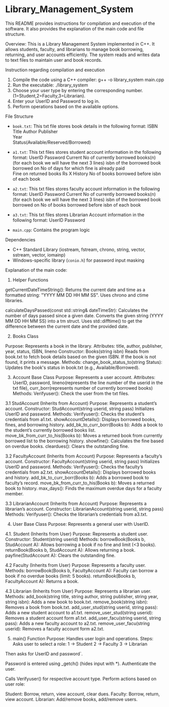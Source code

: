 # Library_Management_System
This README provides instructions for compilation and execution of the software. It also provides the explanation of the main code and file structure.


Overview:
This is a Library Management System implemented in C++. It allows students, faculty, and librarians to manage book borrowing, returning, and user accounts efficiently. The system reads and writes data to text files to maintain user and book records.

Instruction regarding compilation and execution
1. Compile the code using a C++ compiler:
   g++ -o library_system main.cpp   
2. Run the executable:
   ./library_system   
3. Choose your user type by entering the corresponding number.(1=Student,2=Faculty,3=Librarian).
4. Enter your UserID and Password to log in.
5. Perform operations based on the available options.


File Structure

- `book.txt`: This txt file stores book details in the following format:
		ISBN
		Title 
		Author 
		Publisher 	
		Year 	
		Status(Available/Reserved/Borrowed)

- `a1.txt`: This txt files stores student account information in the following format:
		UserID 
		Password 
		Current No of currently borrowed books(n)  
		(for each book we will have the next 3 lines) 
		isbn of the borrowed book 	
		borrowed on 
		No of days for which fine is already paid 	
		Fine on returned books 
		Rs X History 
		No of books borrowed before
		isbn of each book

- `a2.txt`: This txt files stores faculty account information in the following format:
		UserID 
		Password 
		Current No of currently borrowed books(n)  
		(for each book we will have the next 3 lines) 
		isbn of the borrowed book 	
		borrowed on 
		No of books borrowed before
		isbn of each book

- `a3.txt`: This txt files stores Librarian Account information in the following format:
		UserID
		Password

- `main.cpp`: Contains the program logic

Dependencies
- C++ Standard Library (iostream, fstream, chrono, string, vector, sstream, vector, iomainp)
- Windows-specific library (`conio.h`) for password input masking

Explanation of the main code:

1. Helper Functions

getCurrentDateTimeString(): Returns the current date and time as a formatted string: "YYYY MM DD HH MM SS".
	Uses chrono and ctime libraries.

calculateDaysPassed(const std::string& dateTimeStr): Calculates the number of days passed since a given date.
	Converts the given string (YYYY MM DD HH MM SS) into a tm struct. Uses std::difftime() to get the 	difference between the current date and the provided date.

2. Books Class

Purpose: Represents a book in the library.
Attributes: title, author, publisher, year, status, ISBN, lineno
Constructor: Books(string isbn)
Reads from book.txt to fetch book details based on the given ISBN.
If the book is not found, it prints a message.
Methods:
change_book_status_to(string Status): Updates the book's status in book.txt (e.g., Available/Borrowed).

3. Account Base Class
Purpose: Represents a user account.
Attributes:
UserID, password, lineno(represents the line number of the userid in the txt file), curr_borr(represents number of currently borrowed books)
Methods:
Verifyuser(): Check the user from the txt files.

3.1 StudAccount (Inherits from Account)
Purpose: Represents a student’s account.
Constructor: StudAccount(string userid, string pass)
	Initializes UserID and password.
Methods:
Verifyuser(): Checks the student’s credentials from a1.txt.
showAccountDetails(): Displays borrowed books, fines, and borrowing history.
add_bk_to_curr_borr(Books b): Adds a book to the student’s currently borrowed books list.
move_bk_from_curr_to_his(Books b): Moves a returned book from currently borrowed list to the borrowing history.
showfine(): Calculates the fine based on overdue books.
cleardues(): Clears the outstanding fine.

3.2 FacultyAccount (Inherits from Account)
Purpose: Represents a faculty’s account.
Constructor: FacultyAccount(string userid, string pass)
Initializes UserID and password.
Methods:
Verifyuser(): Checks the faculty’s credentials from a2.txt.
showAccountDetails(): Displays borrowed books and history.
add_bk_to_curr_borr(Books b): Adds a borrowed book to faculty’s record.
move_bk_from_curr_to_his(Books b): Moves a returned book to history.
max_days(): Finds the maximum overdue days for a faculty member.

3.3 LibrarianAccount (Inherits from Account)
Purpose: Represents a librarian’s account.
Constructor: LibrarianAccount(string userid, string pass)
Methods:
Verifyuser(): Checks the librarian’s credentials from a3.txt.

4. User Base Class
Purpose: Represents a general user with UserID.

4.1. Student (Inherits from User)
Purpose: Represents a student user.
Constructor: Student(string userid)
Methods:
borrowBook(Books b, StudAccount A): Allows borrowing a book if no fine and limit (<3 books).
returnBook(Books b, StudAccount A): Allows returning a book.
payfine(StudAccount A): Clears the outstanding fine.

4.2 Faculty (Inherits from User)
Purpose: Represents a faculty user.
Methods:
borrowBook(Books b, FacultyAccount A): Faculty can borrow a book if no overdue books (limit: 5 books).
returnBook(Books b, FacultyAccount A): Returns a book.

4.3 Librarian (Inherits from User)
Purpose: Represents a librarian user.
Methods:
add_book(string title, string author, string publisher, string year, string isbn): Adds a new book to book.txt.
remove_book(string isbn): Removes a book from book.txt.
add_user_stud(string userid, string pass): Adds a new student account to a1.txt.
remove_user_stud(string userid): Removes a student account form a1.txt.
add_user_facu(string userid, string pass): Adds a new faculty account to a2.txt.
remove_user_facu(string userid): Removes a faculty account form a2.txt.

5. main() Function
Purpose: Handles user login and operations.
Steps:
Asks user to select a role:
1 → Student
2 → Faculty
3 → Librarian

Then asks for UserID and password`.

Password is entered using _getch() (hides input with *).
Authenticate the user.

Calls Verifyuser() for respective account type.
Perform actions based on user role:

Student: Borrow, return, view account, clear dues.
Faculty: Borrow, return, view account.
Librarian: Add/remove books, add/remove users.





